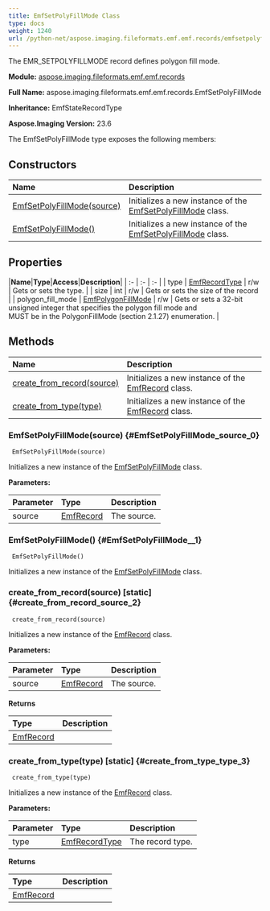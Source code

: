 ```yaml
---
title: EmfSetPolyFillMode Class
type: docs
weight: 1240
url: /python-net/aspose.imaging.fileformats.emf.emf.records/emfsetpolyfillmode/
---
```


The EMR_SETPOLYFILLMODE record defines polygon fill mode.

**Module:** [aspose.imaging.fileformats.emf.emf.records](/imaging/python-net/aspose.imaging.fileformats.emf.emf.records/)

**Full Name:** aspose.imaging.fileformats.emf.emf.records.EmfSetPolyFillMode

**Inheritance:** EmfStateRecordType

**Aspose.Imaging Version:** 23.6

The EmfSetPolyFillMode type exposes the following members:
## **Constructors**
|**Name**|**Description**|
| :- | :- |
| [EmfSetPolyFillMode(source)](#EmfSetPolyFillMode_source_0) | Initializes a new instance of the [EmfSetPolyFillMode](/imaging/python-net/aspose.imaging.fileformats.emf.emf.records/emfsetpolyfillmode/) class. |
| [EmfSetPolyFillMode()](#EmfSetPolyFillMode__1) | Initializes a new instance of the [EmfSetPolyFillMode](/imaging/python-net/aspose.imaging.fileformats.emf.emf.records/emfsetpolyfillmode/) class. |
## **Properties**
|**Name**|**Type**|**Access**|**Description**|
| :- | :- | :- |
| type | [EmfRecordType](/imaging/python-net/aspose.imaging.fileformats.emf.emf.consts/emfrecordtype/) | r/w | Gets or sets the type. |
| size | int | r/w | Gets or sets the size of the record |
| polygon_fill_mode | [EmfPolygonFillMode](/imaging/python-net/aspose.imaging.fileformats.emf.emf.consts/emfpolygonfillmode/) | r/w | Gets or sets a 32-bit unsigned integer that specifies the polygon fill mode and<br/>            MUST be in the PolygonFillMode (section 2.1.27) enumeration. |
## **Methods**
| **Name** | **Description** |
| :- | :- |
| [create_from_record(source)](#create_from_record_source_2) | Initializes a new instance of the [EmfRecord](/imaging/python-net/aspose.imaging.fileformats.emf.emf.records/emfrecord/) class. |
| [create_from_type(type)](#create_from_type_type_3) | Initializes a new instance of the [EmfRecord](/imaging/python-net/aspose.imaging.fileformats.emf.emf.records/emfrecord/) class. |

### EmfSetPolyFillMode(source) {#EmfSetPolyFillMode_source_0}


```
 EmfSetPolyFillMode(source) 
```

Initializes a new instance of the [EmfSetPolyFillMode](/imaging/python-net/aspose.imaging.fileformats.emf.emf.records/emfsetpolyfillmode/) class.

**Parameters:**

| Parameter | Type | Description |
| :- | :- | :- |
| source | [EmfRecord](/imaging/python-net/aspose.imaging.fileformats.emf.emf.records/emfrecord) | The source. |

### EmfSetPolyFillMode() {#EmfSetPolyFillMode__1}


```
 EmfSetPolyFillMode() 
```

Initializes a new instance of the [EmfSetPolyFillMode](/imaging/python-net/aspose.imaging.fileformats.emf.emf.records/emfsetpolyfillmode/) class.

### create_from_record(source)  [static] {#create_from_record_source_2}


```
 create_from_record(source) 
```

Initializes a new instance of the [EmfRecord](/imaging/python-net/aspose.imaging.fileformats.emf.emf.records/emfrecord/) class.

**Parameters:**

| Parameter | Type | Description |
| :- | :- | :- |
| source | [EmfRecord](/imaging/python-net/aspose.imaging.fileformats.emf.emf.records/emfrecord) | The source. |

**Returns**

| Type | Description |
| :- | :- |
| [EmfRecord](/imaging/python-net/aspose.imaging.fileformats.emf.emf.records/emfrecord) |  |


### create_from_type(type)  [static] {#create_from_type_type_3}


```
 create_from_type(type) 
```

Initializes a new instance of the [EmfRecord](/imaging/python-net/aspose.imaging.fileformats.emf.emf.records/emfrecord/) class.

**Parameters:**

| Parameter | Type | Description |
| :- | :- | :- |
| type | [EmfRecordType](/imaging/python-net/aspose.imaging.fileformats.emf.emf.consts/emfrecordtype/) | The record type. |

**Returns**

| Type | Description |
| :- | :- |
| [EmfRecord](/imaging/python-net/aspose.imaging.fileformats.emf.emf.records/emfrecord) |  |


